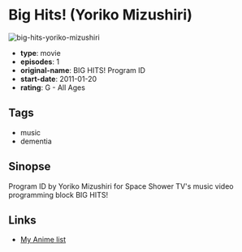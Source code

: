 # Big Hits! (Yoriko Mizushiri)

![big-hits-yoriko-mizushiri](https://cdn.myanimelist.net/images/anime/1278/106461.jpg)

-   **type**: movie
-   **episodes**: 1
-   **original-name**: BIG HITS! Program ID
-   **start-date**: 2011-01-20
-   **rating**: G - All Ages

## Tags

-   music
-   dementia

## Sinopse

Program ID by Yoriko Mizushiri for Space Shower TV's music video programming block BIG HITS!

## Links

-   [My Anime list](https://myanimelist.net/anime/41450/Big_Hits_Yoriko_Mizushiri)
